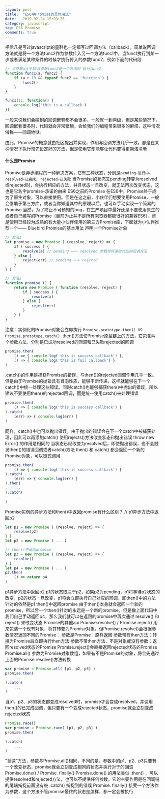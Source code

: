 ```yaml
---
layout: post
title:  "ES6中Promise的具体用法"
date:   2019-02-24 15:03:25
category: javascript
tag: ES6 Promise
comments: true
---
```


相信凡是写过javascript的童鞋也一定都写过回调方法（callback），简单说回调方法就是将一个方法func2作为参数传入另一个方法func1中，当func1执行到某一步或者满足某种条件的时候才执行传入的参数func2，例如下面的代码段

``` javascript
// 当参数a大于10且参数func2是一个方法时 执行func2
function func1(a, func2) {
    if (a > 10 && typeof func2 == 'function') {
        func2()
    }
}

func1(11, function() {
    console.log('this is a callback')
})
```

一般来说我们会碰到的回调嵌套都不会很多，一般就一到两级，但是某些情况下，回调嵌套很多时，代码就会非常繁琐，会给我们的编程带来很多的麻烦，这种情况俗称——回调地狱。

由此，Promise的概念就由社区提出并实现，作用与回调方法几乎一致，都是在某种情况下执行预先设定好的方法，但是使用它却能够让代码变得更简洁清晰
#### 什么是Promise
Promise是异步编程的一种解决方案，它有三种状态，分别是`pending-进行中`、`resolved-已完成`、`rejected-已失败`
当Promise的状态又pending转变为resolved或rejected时，会执行相应的方法，并且状态一旦改变，就无法再次改变状态，这也是它名字promise-承诺的由来
ES6之前的Promise
在ES6中，Promise终于成为了原生对象，可以直接使用。但是在这之前，小伙伴们想要使用Promise，一般会借助于第三方库，或者当你知道其中的原理以后，也可以手动实现一个简易的Promise
当然，为了防止不可预知的bug，在生产项目中最好还是不要使用原生的或者自己编写的Promise（目前为止并不是所有浏览器都能很好的兼容ES6），而是使用已经较为成熟的有大量小伙伴使用的第三方Promise库，下面就为小伙伴推荐一个—— Bluebird
Promise的基本用法
声明一个Promise对象

``` javascript
// 方法1
let promise = new Promise ( (resolve, reject) => {
    if ( success ) {
        resolve(a) // pending ——> resolved 参数将传递给对应的回调方法
    } else {
        reject(err) // pending ——> rejectd
    }
} )

// 方法2
function promise () {
    return new Promise ( function (resolve, reject) {
        if ( success ) {
            resolve(a)
        } else {
            reject(err)
        }
    } )
}
```

注意：实例化的Promise对象会立即执行
`Promise.prototype.then() VS Promise.prototype.catch()`
.then()方法使Promise原型链上的方法，它包含两个参数方法，分别是已成功resolved的回调和已失败rejected的回调

``` javascript
promise.then(
    () => { console.log('this is success callback') },
    () => { console.log('this is fail callback') }
)
```

.catch()的作用是捕获Promise的错误，与then()的rejected回调作用几乎一致。但是由于Promise的抛错具有冒泡性质，能够不断传递，这样就能够在下一个catch()中统一处理这些错误。同时catch()也能够捕获then()中抛出的错误，所以建议不要使用then()的rejected回调，而是统一使用catch()来处理错误

``` javascript
promise.then(
    () => { console.log('this is success callback') }
).catch(
    (err) => { console.log(err) }
)
```

同样，catch()中也可以抛出错误，由于抛出的错误会在下一个catch中被捕获处理，因此可以再添加catch()
使用rejects()方法改变状态和抛出错误 throw new Error() 的作用是相同的
当状态已经改变为resolved后，即使抛出错误，也不会触发then()的错误回调或者catch()方法
then() 和 catch() 都会返回一个新的Promise对象，可以链式调用

``` javascript
promise.then(
    () => { console.log('this is success callback') }
).catch(
    (err) => { console.log(err) }
).then(
    ...
).catch(
    ...
)
```

Promise实例的异步方法和then()中返回promise有什么区别？
// p1异步方法中返回p2

``` javascript
let p1 = new Promise ( (resolve, reject) => {
    resolve(p2)
} )
let p2 = new Promise ( ... )

// then()中返回promise
let p3 = new Promise ( (resolve, reject) => {
    resolve()
} )
let p4 = new Promise ( ... )
p3.then(
    () => return p4
)
```

p1异步方法中返回p2
p1的状态取决于p2，如果p2为pending，p1将等待p2状态的改变，p2的状态一旦改变，p1将会立即执行自己对应的回调，即then()中的方法针对的依然是p1
then()中返回promise
由于then()本身就会返回一个新的promise，所以后一个then()针对的永远是一个新的promise，但是像上面代码中我们自己手动返回p4，那么我们就可以在返回的promise中再次通过 resolve() 和 reject() 来改变状态
Promise的其他api
Promise.resolve() / Promise.reject()
用来包装一个现有对象，将其转变为Promise对象，但Promise.resolve()会根据参数情况返回不同的Promise：
参数是Promise：原样返回
参数带有then方法：转换为Promise后立即执行then方法
参数不带then方法、不是对象或没有参数：返回resolved状态的Promise
Promise.reject()会直接返回rejected状态的Promise
Promise.all()
参数为Promise对象数组，如果有不是Promise的对象，将会先通过上面的Promise.resolve()方法转换

``` javascript
var promise = Promise.all( [p1, p2, p3] )
promise.then(
    ...
).catch(
    ...
)
```

当p1、p2、p3的状态都变成resolved时，promise才会变成resolved，并调用then()的已完成回调，但只要有一个变成rejected状态，promise就会立刻变成rejected状态

``` javascript
Promise.race()
var promise = Promise.race( [p1, p2, p3] )
promise.then(
    ...
).catch(
    ...
)
```

“竞速”方法，参数与Promise.all()相同，不同的是，参数中的p1、p2、p3只要有一个改变状态，promise就会立刻变成相同的状态并执行对于的回调
Promise.done() / Promise. finally()
Promise.done() 的用法类似 .then() ，可以提供resolved和rejected方法，也可以不提供任何参数，它的主要作用是在回调链的尾端捕捉前面没有被 .catch() 捕捉到的错误
Promise. finally() 接受一个方法作为参数，这个方法不管promise最终的状态是怎样，都一定会被执行